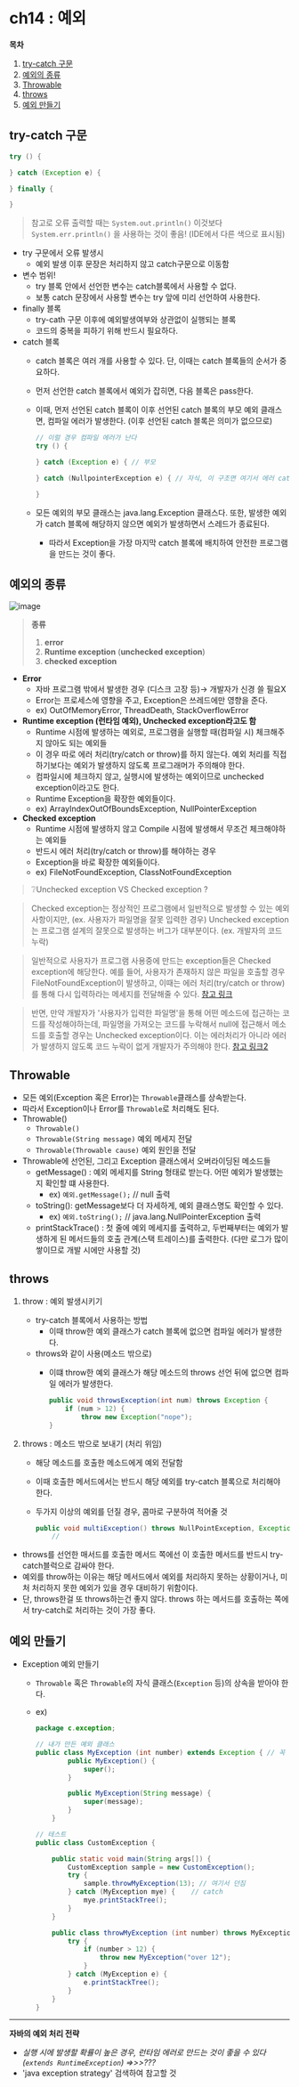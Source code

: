 # ch14 : 예외

**목차**
1. [try-catch 구문](#try-catch-구문)
2. [예외의 종류](#예외의-종류)
3. [Throwable](#Throwable)
4. [throws](#throws)
5. [예외 만들기](#예외-만들기)

## try-catch 구문

```java
try () {

} catch (Exception e) {

} finally {

}
```

> 참고로 오류 출력할 때는 `System.out.println()` 이것보다
`System.err.println()` 을 사용하는 것이 좋음! (IDE에서 다른 색으로 표시됨)
> 
- try 구문에서 오류 발생시
    - 예외 발생 이후 문장은 처리하지 않고 catch구문으로 이동함
- 변수 범위!
    - try 블록 안에서 선언한 변수는 catch블록에서 사용할 수 없다.
    - 보통 catch 문장에서 사용할 변수는 try 앞에 미리 선언하여 사용한다.
- finally 블록
    - try-cath 구문 이후에 예외발생여부와 상관없이 실행되는 블록
    - 코드의 중복을 피하기 위해 반드시 필요하다.
- catch 블록
    - catch 블록은 여러 개를 사용할 수 있다. 단, 이때는 catch 블록들의 순서가 중요하다.
    - 먼저 선언한 catch 블록에서 예외가 잡히면, 다음 블록은 pass한다.
    - 이때, 먼저 선언된 catch 블록이 이후 선언된 catch 블록의 부모 예외 클래스면, 컴파일 에러가 발생한다. (이후 선언된 catch 블록은 의미가 없으므로)
        
        ```java
        // 이럴 경우 컴파일 에러가 난다
        try () {
        
        } catch (Exception e) { // 부모
        
        } catch (NullpointerException e) { // 자식, 이 구조면 여기서 에러 catch할 일이 없음
        
        }
        ```
        
    - 모든 예외의 부모 클래스는 java.lang.Exception 클래스다. 또한, 발생한 예외가 catch 블록에 해당하지 않으면 예외가 발생하면서 스레드가 종료된다.
        - 따라서 Exception을 가장 마지막 catch 블록에 배치하여 안전한 프로그램을 만드는 것이 좋다.

## 예외의 종류

![image](https://user-images.githubusercontent.com/77563814/183245273-e51dd7eb-7bf3-4695-a58d-5fc9f7ed66bb.png)

> **종류**
> 
> 1. **error**
> 2. **Runtime exception** (**unchecked exception**)
> 3. **checked exception**

- **Error**
    - 자바 프로그램 밖에서 발생한 경우 (디스크 고장 등)→ 개발자가 신경 쓸 필요X
    - Error는 프로세스에 영향을 주고, Exception은 쓰레드에만 영향을 준다.
    - ex) OutOfMemoryError, ThreadDeath, StackOverflowError
- **Runtime exception (런타임 예외), Unchecked exception라고도 함**
    - Runtime 시점에 발생하는 예외로, 프로그램을 실행할 때(컴파일 시) 체크해주지 않아도 되는 예외들
    - 이 경우 따로 에러 처리(try/catch or throw)를 하지 않는다. 예외 처리를 직접 하기보다는 예외가 발생하지 않도록 프로그래머가 주의해야 한다.
    - 컴파일시에 체크하지 않고, 실행시에 발생하는 예외이므로 unchecked exception이라고도 한다.
    - Runtime Exception을 확장한 예외들이다.
    - ex) ArrayIndexOutOfBoundsException, NullPointerException
- **Checked exception**
    - Runtime 시점에 발생하지 않고 Compile 시점에 발생해서 무조건 체크해야하는 예외들
    - 반드시 에러 처리(try/catch or throw)를 해야하는 경우
    - Exception을 바로 확장한 예외들이다.
    - ex) FileNotFoundException, ClassNotFoundException

> ❔Unchecked exception VS Checked exception ?

> Checked exception는 정상적인 프로그램에서 일반적으로 발생할 수 있는 예외사항이지만, (ex. 사용자가 파일명을 잘못 입력한 경우)
> Unchecked exception는 프로그램 설계의 잘못으로 발생하는 버그가 대부분이다. (ex. 개발자의 코드 누락)

> 일반적으로 사용자가 프로그램 사용중에 만드는 exception들은 Checked exception에 해당한다. 예를 들어, 사용자가 존재하지 않은 파일을 호출할 경우 FileNotFoundException이 발생하고, 이때는 에러 처리(try/catch or throw)를 통해 다시 입력하라는 메세지를 전달해줄 수 있다. [참고 링크](http://egloos.zum.com/iilii/v/4753015)

> 반면, 만약 개발자가 '사용자가 입력한 파일명'을 통해 어떤 메소드에 접근하는 코드를 작성해야하는데, 파일명을 가져오는 코드를 누락해서 null에 접근해서 메소드를 호출할 경우는 Unchecked exception이다. 이는 에러처리가 아니라 에러가 발생하지 않도록 코드 누락이 없게 개발자가 주의해야 한다. [참고 링크2](https://chanhuiseok.github.io/posts/java-3/)


## Throwable

- 모든 예외(Exception 혹은 Error)는 `Throwable`클래스를 상속받는다.
- 따라서 Exception이나 Error를 `Throwable`로 처리해도 된다.
- Throwable()
    - `Throwable()`
    - `Throwable(String message)` 예외 메세지 전달
    - `Throwable(Throwable cause)` 예외 원인을 전달
- Throwable에 선언된, 그리고 Exception 클래스에서 오버라이딩된 메소드들
    - getMessage() : 예외 메세지를 String 형태로 받는다. 어떤 예외가 발생했는 지 확인할 떄 사용한다.
        - ex) `예외.getMessage();`  // null 출력
    - toString(): getMessage보다 더 자세하게, 예외 클래스명도 확인할 수 있다.
        - ex)  `예외.toString();` // java.lang.NullPointerException 출력
    - printStackTrace() : 첫 줄에 예외 메세지를 출력하고, 두번째부터는 예외가 발생하게 된 메서드들의 호출 관계(스택 트레이스)를 출력한다. (다만 로그가 많이 쌓이므로 개발 시에만 사용할 것)

## throws

1. throw : 예외 발생시키기
    - try-catch 블록에서 사용하는 방법
        - 이때 throw한 예외 클래스가 catch 블록에 없으면 컴파일 에러가 발생한다.
    - throws와 같이 사용(메소드 밖으로)
        - 이떄 throw한 예외 클래스가 해당 메소드의 throws 선언 뒤에 없으면 컴파일 에러가 발생한다.
            
            ```java
            public void throwsException(int num) throws Exception {
            	if (num > 12) {
            		throw new Exception("nope");
            }
            ```
            
2. throws : 메소드 밖으로 보내기 (처리 위임)
    - 해당 메소드를 호출한 메소드에게 예외 전달함
    - 이때 호출한 메서드에서는 반드시 해당 예외를 try-catch 블록으로 처리해야 한다.
    - 두가지 이상의 예외를 던질 경우, 콤마로 구분하여 적어줄 것
        
        ```java
        public void multiException() throws NullPointException, Exception {
        	//
        ```
        

- throws를 선언한 매서드를 호출한 메서드 쪽에선 이 호출한 메서드를 반드시 try-catch블럭으로 감싸야 한다.
- 예외를 throw하는 이유는 해당 메서드에서 예외를 처리하지 못하는 상황이거나, 미처 처리하지 못한 예외가 있을 경우 대비하기 위함이다.
- 단, throws한걸 또 throws하는건 좋지 않다. throws 하는 메서드를 호출하는 쪽에서 try-catch로 처리하는 것이 가장 좋다.

## 예외 만들기

- Exception 예외 만들기
    - `Throwable` 혹은 `Throwable`의 자식 클래스(`Exception` 등)의 상속을 받아야 한다.
    - ex)
        
        ```java
        package c.exception;
        
        // 내가 만든 예외 클래스
        public class MyException (int number) extends Exception { // 꼭 상속받아야 예외 클래스로 인정해줌, 안 할경우 컴파일 에러가 난다.
        		public MyException() {
        			super();
        		}
        
        		public MyException(String message) {
        			super(message);
        		}
        	}
        
        // 테스트
        public class CustomException {
        
        	public static void main(String args[]) {
        		CustomException sample = new CustomException();
        		try {
        			sample.throwMyException(13); // 여기서 던짐
        		} catch (MyException mye) {    // catch
        			mye.printStackTree();
        		}
        	}
        
        	public class throwMyException (int number) throws MyException { 
        		try {
        			if (number > 12) {
        				throw new MyException("over 12");
        			}
        		} catch (MyException e) {
        			e.printStackTree();
        		}
        	}
        }
        ```
        

---

**자바의 예외 처리 전략**

- *실행 시에 발생할 확률이 높은 경우, 런타임 에러로 만드는 것이 좋을 수 있다 (`extends RuntimeException`)  ⇒>>???*
- 'java exception strategy' 검색하여 참고할 것

